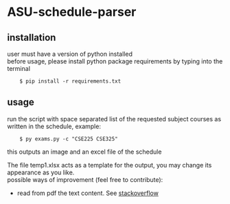 # ASU-schedule-parser

## installation

user must have a version of python installed  
before usage, please install python package requirements by typing into the terminal  

``` Shell
    $ pip install -r requirements.txt
```

## usage

run the script with space separated list of the requested subject courses as written in the schedule, example:

``` Shell
    $ py exams.py -c "CSE225 CSE325"
```

this outputs an image and an excel file of the schedule  

The file temp1.xlsx acts as a template for the output, you may change its appearance as you like.  
possible ways of improvement (feel free to contribute):

* read from pdf the text content. See [stackoverflow](https://stackoverflow.com/questions/34837707/how-to-extract-text-from-a-pdf-file)
